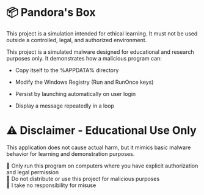 # **📦 Pandora's Box**

This project is a simulation intended for ethical learning. It must not be used outside a controlled, legal, and authorized environment.

This project is a simulated malware designed for educational and research purposes only. It demonstrates how a malicious program can:

  - Copy itself to the %APPDATA% directory

  - Modify the Windows Registry (Run and RunOnce keys)

  - Persist by launching automatically on user login

  - Display a message repeatedly in a loop


# **⚠️ Disclaimer - Educational Use Only**

This application does not cause actual harm, but it mimics basic malware behavior for learning and demonstration purposes.

🚫 Only run this program on computers where you have explicit authorization and legal permission  
🚫 Do not distribute or use this project for malicious purposes  
🛑 I take no responsibility for misuse  
